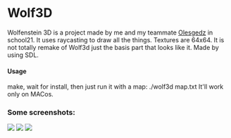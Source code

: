 # Wolf3D
Wolfenstein 3D is a project made by me and my teammate [Olesgedz](https://github.com/olesgedz) in school21.
It uses raycasting to draw all the things. Textures are 64x64. It is not totally remake of Wolf3d just the basis part that looks like it. Made by using SDL.
#### Usage
make, wait for install, then just run it with a map: ./wolf3d map.txt
It'll work only on MACos.

### Some screenshots:
<img src="https://github.com/Teorell/Wolf3D/blob/master/images/Screen%20Shot%202019-03-16%20at%2022.25.49.png?raw=false"/>
<img src="https://github.com/Teorell/Wolf3D/blob/master/images/Screen%20Shot%202019-03-16%20at%2022.26.42.png?raw=false"/>
<img src="https://github.com/Teorell/Wolf3D/blob/master/images/Screen%20Shot%202019-03-21%20at%2013.32.33.png?raw=false"/>
